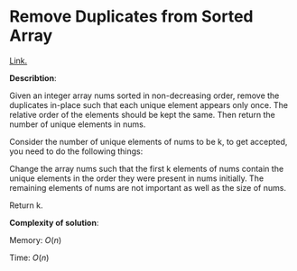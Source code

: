 # Remove Duplicates from Sorted Array
[Link.](https://leetcode.com/problems/remove-duplicates-from-sorted-array/description/)

**Describtion**:

Given an integer array nums sorted in non-decreasing order, remove the duplicates in-place such that each unique element appears only once. The relative order of the elements should be kept the same. Then return the number of unique elements in nums.

Consider the number of unique elements of nums to be k, to get accepted, you need to do the following things:

Change the array nums such that the first k elements of nums contain the unique elements in the order they were present in nums initially. The remaining elements of nums are not important as well as the size of nums.

Return k.

**Complexity of solution**:

Memory: *O*(*n*)

Time: *O*(*n*) 